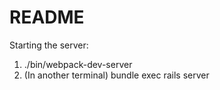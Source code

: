 # README

Starting the server:
1. ./bin/webpack-dev-server
2. (In another terminal) bundle exec rails server 
